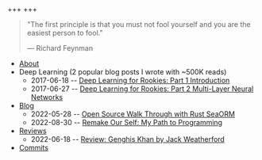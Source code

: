 +++
+++

> "The first principle is that you must not fool yourself and you are the easiest person to fool."
> 
> ― Richard Feynman 

- [About](./about)
- Deep Learning (2 popular blog posts I wrote with ~500K reads)
  - 2017-06-18 -- [Deep Learning for Rookies: Part 1 Introduction](https://towardsdatascience.com/introducing-deep-learning-and-neural-networks-deep-learning-for-rookies-1-bd68f9cf5883)
  - 2017-06-27 -- [Deep Learning for Rookies: Part 2 Multi-Layer Neural Networks](https://medium.com/towards-data-science/multi-layer-neural-networks-with-sigmoid-function-deep-learning-for-rookies-2-bf464f09eb7f)
- [Blog](./blog)
  - 2022-05-28 -- [Open Source Walk Through with Rust SeaORM](./blog/open-source-walk-through-with-rust-seaorm)
  - 2022-08-30 -- [Remake Our Self: My Path to Programming](./blog/my-path-to-programming)
- [Reviews](./book_reviews)
  - 2022-06-18 -- [Review: Genghis Khan by Jack Weatherford](./book_reviews/genghis-khan)
- [Commits](./commits)

